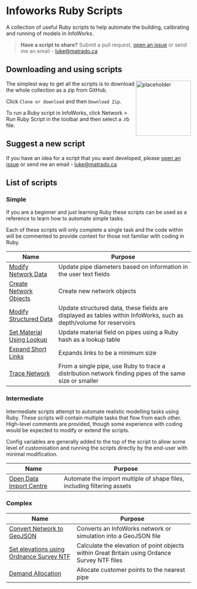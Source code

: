 # Infoworks Ruby Scripts

A collection of useful Ruby scripts to help automate the building, calibrating and running of models in InfoWorks.

> **Have a script to share?** Submit a pull request, [open an issue](https://github.com/modelcreate/infoworks-ruby-scripts/issues) or send me an email - luke@matrado.ca

## Downloading and using scripts

<img src="https://raw.githubusercontent.com/modelcreate/infoworks-ruby-scripts/master/imgs/DownloadZip.png" alt="placeholder" height="150" align="right"/>

The simplest way to get all the scripts is to download the whole collection as a zip from GitHub.

Click `Clone or download` and then `Download Zip`.

To run a Ruby script in InfoWorks, click Network > Run Ruby Script in the toolbar and then select a .rb file.

## Suggest a new script

If you have an idea for a script that you want developed, please [open an issue](https://github.com/modelcreate/infoworks-ruby-scripts/issues) or send me an email - luke@matrado.ca

## List of scripts

### Simple

If you are a beginner and just learning Ruby these scripts can be used as a reference to learn how to automate simple tasks.

Each of these scripts will only complete a single task and the code within will be commented to provide context for those not familiar with coding in Ruby.

| Name                                                                                                                       | Purpose                                                                                                            |
| -------------------------------------------------------------------------------------------------------------------------- | ------------------------------------------------------------------------------------------------------------------ |
| [Modify Network Data](https://github.com/modelcreate/infoworks-ruby-scripts/tree/master/scripts/modify_network_data)       | Update pipe diameters based on information in the user text fields                                                 |
| [Create Network Objects](https://github.com/modelcreate/infoworks-ruby-scripts/tree/master/scripts/create_network_objects) | Create new network objects                                                                                         |
| [Modify Structured Data](https://github.com/modelcreate/infoworks-ruby-scripts/tree/master/scripts/modify_structured_data) | Update structured data, these fields are displayed as tables within InfoWorks, such as depth/volume for reservoirs |
| [Set Material Using Lookup](https://github.com/modelcreate/infoworks-ruby-scripts/tree/master/scripts/material_lookup)     | Update material field on pipes using a Ruby hash as a lookup table                                                 |
| [Expand Short Links](https://github.com/modelcreate/infoworks-ruby-scripts/tree/master/scripts/expand_short_links)         | Expands links to be a minimum size                                                                                 |
| [Trace Network](https://github.com/modelcreate/infoworks-ruby-scripts/tree/master/scripts/trace_network)                   | From a single pipe, use Ruby to trace a distribution network finding pipes of the same size or smaller             |

### Intermediate

Intermediate scripts attempt to automate realistic modelling tasks using Ruby. These scripts will contain multiple tasks that flow from each other. High-level comments are provided, though some experience with coding would be expected to modify or extend the scripts.

Config variables are generally added to the top of the script to allow some level of customisation and running the scripts directly by the end-user with minimal modification.

| Name                                                                                                                         | Purpose                                                                 |
| ---------------------------------------------------------------------------------------------------------------------------- | ----------------------------------------------------------------------- |
| [Open Data Import Centre](https://github.com/modelcreate/infoworks-ruby-scripts/tree/master/scripts/open_data_import_centre) | Automate the import multiple of shape files, including filtering assets |

### Complex

| Name                                                                                                                                        | Purpose                                                                                      |
| ------------------------------------------------------------------------------------------------------------------------------------------- | -------------------------------------------------------------------------------------------- |
| [Convert Network to GeoJSON](https://github.com/modelcreate/infoworks-ruby-scripts/tree/master/scripts/to_geojson)                          | Converts an InfoWorks network or simulation into a GeoJSON file                              |
| [ Set elevations using Ordnance Survey NTF](https://github.com/modelcreate/infoworks-ruby-scripts/tree/master/scripts/elevations_gb_os_ntf) | Calculate the elevation of point objects within Great Britain using Ordance Survey NTF files |
| [Demand Allocation](https://github.com/modelcreate/infoworks-ruby-scripts/tree/master/scripts/demand_allocation)                            | Allocate customer points to the nearest pipe                                                 |

